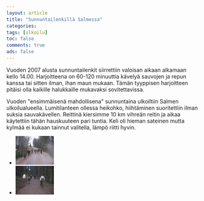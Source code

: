```yaml
---
layout: article 
title: "Sunnuntailenkillä Salmessa" 
categories: 
tags: [ulkoilu]
toc: false 
comments: true 
ads: false 
---
```


Vuoden 2007 alusta sunnuntailenkit siirrettiin valoisan aikaan alkamaan
kello 14.00. Harjoitteena on 60-120 minuuttia kävelyä sauvojen ja repun
kanssa tai sitten ilman, ihan maun mukaan. Tämän tyyppisen harjoitteen
pitäisi olla kaikille halukkaille mukavaksi sovitettavissa.

Vuoden "ensimmäisenä mahdollisena" sunnuntaina ulkoiltiin Salmen
ulkoilualueella. Lumitilanteen ollessa heikohko, hiihtäminen
suoritettiin ilman suksia sauvakävellen. Reittinä kiersimme 10 km
vihreän reitin ja aikaa käytettiin tähän hauskuuteen pari tuntia. Keli
oli hieman sateinen mutta kylmää ei kukaan tainnut valitella, lämpö
riitti hyvin.

<div class="th-grid image-gallery" markdown="1">

-   [![](/images/sunnuntailenkilla-salmessa/Thumbnails/peruskuntosl20070107_01b.jpg)](/images/sunnuntailenkilla-salmessa/peruskuntosl20070107_01b.jpg)
-   [![](/images/sunnuntailenkilla-salmessa/Thumbnails/peruskuntosl20070107_02b.jpg)](/images/sunnuntailenkilla-salmessa/peruskuntosl20070107_02b.jpg)

</div>
